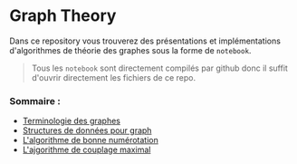 # Graph Theory

Dans ce repository vous trouverez des présentations et implémentations d'algorithmes de théorie des graphes sous la forme de `notebook`.  

>Tous les `notebook` sont directement compilés par github donc il suffit d'ouvrir directement les fichiers de ce repo.

### Sommaire :
- [Terminologie des graphes](graph_terminology.ipynb)
- [Structures de données pour graph](graph_data_structure.ipynb)
- [L'algorithme de bonne numérotation](Good_numbering.ipynb)
- [L'ajgorithme de couplage maximal](maximum_matching.ipynb)

